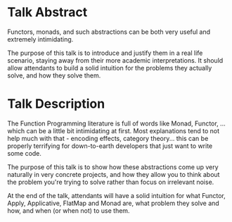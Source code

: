 # Talk Abstract

Functors, monads, and such abstractions can be both very useful and extremely intimidating.

The purpose of this talk is to introduce and justify them in a real life scenario, staying away from their more academic interpretations. It should allow attendants to build a solid intuition for the problems they actually solve, and how they solve them.

# Talk Description

The Function Programming literature is full of words like Monad, Functor, ... which can be a little bit intimidating at first. Most explanations tend to not help much with that - encoding effects, category theory... this can be properly terrifying for down-to-earth developers that just want to write some code.

The purpose of this talk is to show how these abstractions come up very naturally in very concrete projects, and how they allow you to think about the problem you're trying to solve rather than focus on irrelevant noise.

At the end of the talk, attendants will have a solid intuition for what Functor, Apply, Applicative, FlatMap and Monad are, what problem they solve and how, and when (or when not) to use them.
